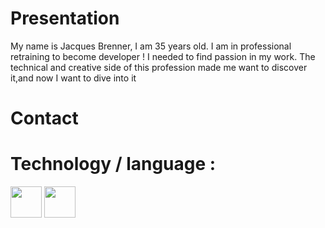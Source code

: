 <link rel="stylesheet" href="https://cdn.jsdelivr.net/gh/devicons/devicon@v2.15.1/devicon.min.css">

# Presentation

My name is Jacques Brenner, I am 35 years old. 
I am in professional retraining to become developer ! 
I needed to find passion in my work. The technical and creative side of this profession made me want to discover it,and now I want to dive into it

# Contact

# Technology / language :

<img  width="50px" src="https://cdn.jsdelivr.net/gh/devicons/devicon/icons/css3/css3-original-wordmark.svg" />
<img   width="50px" src="https://cdn.jsdelivr.net/gh/devicons/devicon/icons/symfony/symfony-original-wordmark.svg" />
